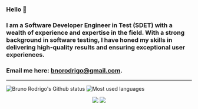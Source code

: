 ### Hello 👋

### I am a Software Developer Engineer in Test (SDET) with a wealth of experience and expertise in the field. With a strong background in software testing, I have honed my skills in delivering high-quality results and ensuring exceptional user experiences.

### Email me here: [bnorodrigo@gmail.com](mailto:bnorodrigo@gmail.com).
---
![Bruno Rodrigo's Github status](https://github-readme-stats.vercel.app/api?username=Brunorodrigoss&show_icons=true&count_private=true)
![Most used languages](https://github-readme-stats.vercel.app/api/top-langs/?username=Brunorodrigoss&layout=compact&hide=jupyter%20notebook,vba,scss,html,css,assembly,c%2B%2B&count_private=true&langs_count=8)


<p align="center">
<a target="_blank" href="https://github.com/Brunorodrigoss"><img src="https://img.shields.io/github/followers/Brunorodrigoss?style=social" /></a>
<a target="_bland" href="https://linkedin.com/in/brunorodrigo/"><img src="https://img.shields.io/badge/linkedin-brunorodrigo-blue?style=social&logo=linkedin" /></a>
</p>
